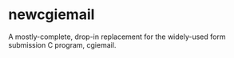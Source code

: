 # newcgiemail
A mostly-complete, drop-in replacement for the widely-used form submission C program, cgiemail.
